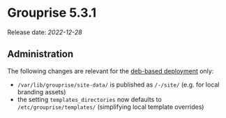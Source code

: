 # Grouprise 5.3.1

Release date: *2022-12-28*


## Administration

The following changes are relevant for the [deb-based deployment](/deployment/deb) only:

* `/var/lib/grouprise/site-data/` is published as `/-/site/` (e.g. for local branding assets)
* the setting `templates_directories` now defaults to `/etc/grouprise/templates/`
  (simplifying local template overrides)
